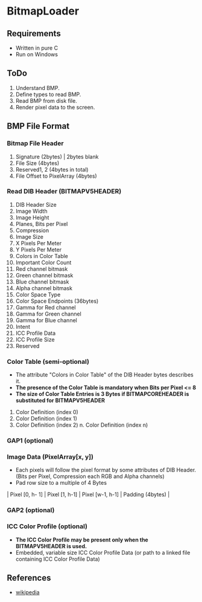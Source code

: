 # BitmapLoader

## Requirements 
- Written in pure C
- Run on Windows

## ToDo
1. Understand BMP. 
2. Define types to read BMP. 
3. Read BMP from disk file. 
4. Render pixel data to the screen. 

## BMP File Format 

### Bitmap File Header
1. Signature (2bytes) | 2bytes blank
2. File Size (4bytes)
3. Reserved1, 2 (4bytes in total)
4. File Offset to PixelArray (4bytes)

### Read DIB Header (BITMAPV5HEADER)
1. DIB Header Size
2. Image Width
3. Image Height
4. Planes, Bits per Pixel
5. Compression
6. Image Size
7. X Pixels Per Meter
8. Y Pixels Per Meter
9. Colors in Color Table
10. Important Color Count
11. Red channel bitmask 
12. Green channel bitmask
13. Blue channel bitmask
14. Alpha channel bitmask
15. Color Space Type
16. Color Space Endpoints (36bytes)
17. Gamma for Red channel
18. Gamma for Green channel
19. Gamma for Blue channel
20. Intent
21. ICC Profile Data
22. ICC Profile Size
23. Reserved

### Color Table (semi-optional)
- The attribute "Colors in Color Table" of the DIB Header bytes describes it. 
- **The presence of the Color Table is mandatory when Bits per Pixel <= 8**
- **The size of Color Table Entries is 3 Bytes if BITMAPCOREHEADER is substituted for BITMAPV5HEADER**
1. Color Definition (index 0)
2. Color Definition (index 1)
3. Color Definition (index 2)
n. Color Definition (index n)

### GAP1 (optional)

### Image Data (PixelArray[x, y])
- Each pixels will follow the pixel format by some attributes of DIB Header. (Bits per Pixel, Compression each RGB and Alpha channels)
- Pad row size to a multiple of 4 Bytes

| Pixel [0, h- 1] | Pixel [1, h-1] | Pixel [w-1, h-1] | Padding (4bytes) |

### GAP2 (optional)

### ICC Color Profile (optional)
- **The ICC Color Profile may be present only when the BITMAPV5HEADER is used.**
- Embedded, variable size ICC Color Profile Data (or path to a linked file containing ICC Color Profile Data)

## References
- [wikipedia](https://en.wikipedia.org/wiki/BMP_file_format)